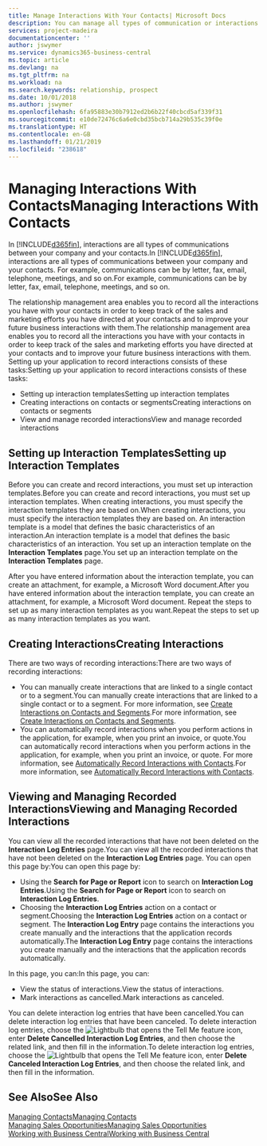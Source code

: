 ```yaml
---
title: Manage Interactions With Your Contacts| Microsoft Docs
description: You can manage all types of communication or interactions between your company and your contacts, for example, letters, phone calls, meetings, and so on.
services: project-madeira
documentationcenter: ''
author: jswymer
ms.service: dynamics365-business-central
ms.topic: article
ms.devlang: na
ms.tgt_pltfrm: na
ms.workload: na
ms.search.keywords: relationship, prospect
ms.date: 10/01/2018
ms.author: jswymer
ms.openlocfilehash: 6fa95883e30b7912ed2b6b22f40cbcd5af339f31
ms.sourcegitcommit: e10de72476c6a6e0cbd35bcb714a29b535c39f0e
ms.translationtype: HT
ms.contentlocale: en-GB
ms.lasthandoff: 01/21/2019
ms.locfileid: "238618"
---
```

# <a name="managing-interactions-with-contacts"></a><span data-ttu-id="c0bde-103">Managing Interactions With Contacts</span><span class="sxs-lookup"><span data-stu-id="c0bde-103">Managing Interactions With Contacts</span></span>
<span data-ttu-id="c0bde-104">In [!INCLUDE[d365fin](includes/d365fin_md.md)], interactions are all types of communications between your company and your contacts.</span><span class="sxs-lookup"><span data-stu-id="c0bde-104">In [!INCLUDE[d365fin](includes/d365fin_md.md)], interactions are all types of communications between your company and your contacts.</span></span> <span data-ttu-id="c0bde-105">For example, communications can be by letter, fax, email, telephone, meetings, and so on.</span><span class="sxs-lookup"><span data-stu-id="c0bde-105">For example, communications can be by letter, fax, email, telephone, meetings, and so on.</span></span>

<span data-ttu-id="c0bde-106">The relationship management area enables you to record all the interactions you have with your contacts in order to keep track of the sales and marketing efforts you have directed at your contacts and to improve your future business interactions with them.</span><span class="sxs-lookup"><span data-stu-id="c0bde-106">The relationship management area enables you to record all the interactions you have with your contacts in order to keep track of the sales and marketing efforts you have directed at your contacts and to improve your future business interactions with them.</span></span> <span data-ttu-id="c0bde-107">Setting up your application to record interactions consists of these tasks:</span><span class="sxs-lookup"><span data-stu-id="c0bde-107">Setting up your application to record interactions consists of these tasks:</span></span>

* <span data-ttu-id="c0bde-108">Setting up interaction templates</span><span class="sxs-lookup"><span data-stu-id="c0bde-108">Setting up interaction templates</span></span>  
* <span data-ttu-id="c0bde-109">Creating interactions on contacts or segments</span><span class="sxs-lookup"><span data-stu-id="c0bde-109">Creating interactions on contacts or segments</span></span>  
* <span data-ttu-id="c0bde-110">View and manage recorded interactions</span><span class="sxs-lookup"><span data-stu-id="c0bde-110">View and manage recorded interactions</span></span>  

##  <a name="setting-up-interaction-templates"></a><span data-ttu-id="c0bde-111">Setting up Interaction Templates</span><span class="sxs-lookup"><span data-stu-id="c0bde-111">Setting up Interaction Templates</span></span>
<span data-ttu-id="c0bde-112">Before you can create and record interactions, you must set up interaction templates.</span><span class="sxs-lookup"><span data-stu-id="c0bde-112">Before you can create and record interactions, you must set up interaction templates.</span></span> <span data-ttu-id="c0bde-113">When creating interactions, you must specify the interaction templates they are based on.</span><span class="sxs-lookup"><span data-stu-id="c0bde-113">When creating interactions, you must specify the interaction templates they are based on.</span></span> <span data-ttu-id="c0bde-114">An interaction template is a model that defines the basic characteristics of an interaction.</span><span class="sxs-lookup"><span data-stu-id="c0bde-114">An interaction template is a model that defines the basic characteristics of an interaction.</span></span>
<span data-ttu-id="c0bde-115">You set up an interaction template on the **Interaction Templates** page.</span><span class="sxs-lookup"><span data-stu-id="c0bde-115">You set up an interaction template on the **Interaction Templates** page.</span></span>

<span data-ttu-id="c0bde-116">After you have entered information about the interaction template, you can create an attachment, for example, a Microsoft Word document.</span><span class="sxs-lookup"><span data-stu-id="c0bde-116">After you have entered information about the interaction template, you can create an attachment, for example, a Microsoft Word document.</span></span> <span data-ttu-id="c0bde-117">Repeat the steps to set up as many interaction templates as you want.</span><span class="sxs-lookup"><span data-stu-id="c0bde-117">Repeat the steps to set up as many interaction templates as you want.</span></span>  

## <a name="creating-interactions"></a><span data-ttu-id="c0bde-118">Creating Interactions</span><span class="sxs-lookup"><span data-stu-id="c0bde-118">Creating Interactions</span></span>
<span data-ttu-id="c0bde-119">There are two ways of recording interactions:</span><span class="sxs-lookup"><span data-stu-id="c0bde-119">There are two ways of recording interactions:</span></span>

* <span data-ttu-id="c0bde-120">You can manually create interactions that are linked to a single contact or to a segment.</span><span class="sxs-lookup"><span data-stu-id="c0bde-120">You can manually create interactions that are linked to a single contact or to a segment.</span></span> <span data-ttu-id="c0bde-121">For more information, see [Create Interactions on Contacts and Segments](marketing-how-create-interactions.md).</span><span class="sxs-lookup"><span data-stu-id="c0bde-121">For more information, see [Create Interactions on Contacts and Segments](marketing-how-create-interactions.md).</span></span>  
* <span data-ttu-id="c0bde-122">You can automatically record interactions when you perform actions in the application, for example, when you print an invoice, or quote.</span><span class="sxs-lookup"><span data-stu-id="c0bde-122">You can automatically record interactions when you perform actions in the application, for example, when you print an invoice, or quote.</span></span> <span data-ttu-id="c0bde-123">For more information, see [Automatically Record Interactions with Contacts](marketing-auto-record-interactions.md).</span><span class="sxs-lookup"><span data-stu-id="c0bde-123">For more information, see [Automatically Record Interactions with Contacts](marketing-auto-record-interactions.md).</span></span>

## <a name="viewing-and-managing-recorded-interactions"></a><span data-ttu-id="c0bde-124">Viewing and Managing Recorded Interactions</span><span class="sxs-lookup"><span data-stu-id="c0bde-124">Viewing and Managing Recorded Interactions</span></span>
<span data-ttu-id="c0bde-125">You can view all the recorded interactions that have not been deleted on the **Interaction Log Entries** page.</span><span class="sxs-lookup"><span data-stu-id="c0bde-125">You can view all the recorded interactions that have not been deleted on the **Interaction Log Entries** page.</span></span> <span data-ttu-id="c0bde-126">You can open this page by:</span><span class="sxs-lookup"><span data-stu-id="c0bde-126">You can open this page by:</span></span>

* <span data-ttu-id="c0bde-127">Using the **Search for Page or Report** icon to search on **Interaction Log Entries**.</span><span class="sxs-lookup"><span data-stu-id="c0bde-127">Using the **Search for Page or Report** icon to search on **Interaction Log Entries**.</span></span>
* <span data-ttu-id="c0bde-128">Choosing the **Interaction Log Entries** action on a contact or segment.</span><span class="sxs-lookup"><span data-stu-id="c0bde-128">Choosing the **Interaction Log Entries** action on a contact or segment.</span></span>
  <span data-ttu-id="c0bde-129">The **Interaction Log Entry** page contains the interactions you create manually and the interactions that the application records automatically.</span><span class="sxs-lookup"><span data-stu-id="c0bde-129">The **Interaction Log Entry** page contains the interactions you create manually and the interactions that the application records automatically.</span></span>

<span data-ttu-id="c0bde-130">In this page, you can:</span><span class="sxs-lookup"><span data-stu-id="c0bde-130">In this page, you can:</span></span>

* <span data-ttu-id="c0bde-131">View the status of interactions.</span><span class="sxs-lookup"><span data-stu-id="c0bde-131">View the status of interactions.</span></span>
* <span data-ttu-id="c0bde-132">Mark interactions as cancelled.</span><span class="sxs-lookup"><span data-stu-id="c0bde-132">Mark interactions as canceled.</span></span>

<span data-ttu-id="c0bde-133">You can delete interaction log entries that have been cancelled.</span><span class="sxs-lookup"><span data-stu-id="c0bde-133">You can delete interaction log entries that have been canceled.</span></span> <span data-ttu-id="c0bde-134">To delete interaction log entries, choose the ![Lightbulb that opens the Tell Me feature](media/ui-search/search_small.png "Tell me what you want to do") icon, enter **Delete Cancelled Interaction Log Entries**, and then choose the related link, and then fill in the information.</span><span class="sxs-lookup"><span data-stu-id="c0bde-134">To delete interaction log entries, choose the ![Lightbulb that opens the Tell Me feature](media/ui-search/search_small.png "Tell me what you want to do") icon, enter **Delete Canceled Interaction Log Entries**, and then choose the related link, and then fill in the information.</span></span>

## <a name="see-also"></a><span data-ttu-id="c0bde-135">See Also</span><span class="sxs-lookup"><span data-stu-id="c0bde-135">See Also</span></span>
[<span data-ttu-id="c0bde-136">Managing Contacts</span><span class="sxs-lookup"><span data-stu-id="c0bde-136">Managing Contacts</span></span>](marketing-contacts.md)  
[<span data-ttu-id="c0bde-137">Managing Sales Opportunities</span><span class="sxs-lookup"><span data-stu-id="c0bde-137">Managing Sales Opportunities</span></span>](marketing-manage-sales-opportunities.md)  
[<span data-ttu-id="c0bde-138">Working with Business Central</span><span class="sxs-lookup"><span data-stu-id="c0bde-138">Working with Business Central</span></span>](ui-work-product.md)  
